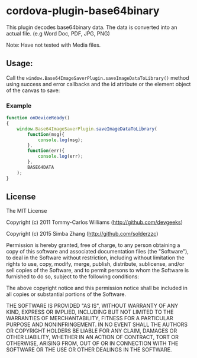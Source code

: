 cordova-plugin-base64binary
============

This plugin decodes base64binary data. The data is converted into an actual file. (e.g Word Doc, PDF, JPG, PNG) 

Note: Have not tested with Media files.

Usage:
------

Call the `window.Base64ImageSaverPlugin.saveImageDataToLibrary()` method using success and error callbacks and the id attribute or the element object of the canvas to save:

### Example

```javascript
function onDeviceReady()
{
	window.Base64ImageSaverPlugin.saveImageDataToLibrary(
        function(msg){
            console.log(msg);
        },
        function(err){
            console.log(err);
        },
        BASE64DATA
    );
}
```

## License

The MIT License

Copyright (c) 2011 Tommy-Carlos Williams (http://github.com/devgeeks)

Copyright (c) 2015 Simba Zhang (http://github.com/solderzzc)

Permission is hereby granted, free of charge, to any person obtaining a copy of this software and associated documentation files (the "Software"), to deal in the Software without restriction, including without limitation the rights to use, copy, modify, merge, publish, distribute, sublicense, and/or sell copies of the Software, and to permit persons to whom the Software is furnished to do so, subject to the following conditions:

The above copyright notice and this permission notice shall be included in all copies or substantial portions of the Software.

THE SOFTWARE IS PROVIDED "AS IS", WITHOUT WARRANTY OF ANY KIND, EXPRESS OR IMPLIED, INCLUDING BUT NOT LIMITED TO THE WARRANTIES OF MERCHANTABILITY, FITNESS FOR A PARTICULAR PURPOSE AND NONINFRINGEMENT. IN NO EVENT SHALL THE AUTHORS OR COPYRIGHT HOLDERS BE LIABLE FOR ANY CLAIM, DAMAGES OR OTHER LIABILITY, WHETHER IN AN ACTION OF CONTRACT, TORT OR OTHERWISE, ARISING FROM, OUT OF OR IN CONNECTION WITH THE SOFTWARE OR THE USE OR OTHER DEALINGS IN THE SOFTWARE.
